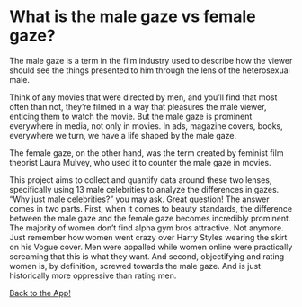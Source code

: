 # What is the male gaze vs female gaze?

The male gaze is a term in the film industry used to describe how the viewer should see the things presented to him through the lens of the heterosexual male.


Think of any movies that were directed by men, and you’ll find that most often than not, they’re filmed in a way that pleasures the male viewer, enticing them to watch the movie. But the male gaze is prominent everywhere in media, not only in movies. In ads, magazine covers, books, everywhere we turn, we have a life shaped by the male gaze.


The female gaze, on the other hand, was the term created by feminist film theorist Laura Mulvey, who used it to counter the male gaze in movies. 


This project aims to collect and quantify data around these two lenses, specifically using 13 male celebrities to analyze the differences in gazes.  “Why just male celebrities?” you may ask. Great question! The answer comes in two parts. First, when it comes to beauty standards, the difference between the male gaze and the female gaze becomes incredibly prominent. The majority of women don’t find alpha gym bros attractive. Not anymore. Just remember how women went crazy over Harry Styles wearing the skirt on his Vogue cover. Men were appalled while women online were practically screaming that this is what they want. And second, objectifying and rating women is, by definition, screwed towards the male gaze. And is just historically more oppressive than rating men.

[Back to the App!](https://gaze-analysis.herokuapp.com/)
